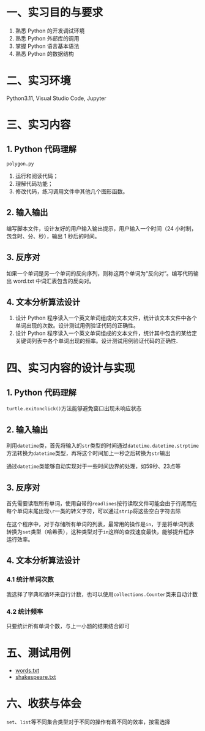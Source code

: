 # 一、实习目的与要求

1. 熟悉 Python 的开发调试环境
2. 熟悉 Python 外部库的调用
3. 掌握 Python 语言基本语法
4. 熟悉 Python 的数据结构

# 二、实习环境

Python3.11, Visual Studio Code, Jupyter

# 三、实习内容

## 1. Python 代码理解

`polygon.py`

1. 运行和阅读代码；
2. 理解代码功能；
3. 修改代码，练习调用文件中其他几个图形函数。

## 2. 输入输出

编写脚本文件，设计友好的用户输入输出提示，用户输入一个时间（24 小时制，包含时、分、秒），输出 1 秒后的时间。

## 3. 反序对

如果一个单词是另一个单词的反向序列，则称这两个单词为“反向对”。编写代码输出 word.txt 中词汇表包含的反向对。

## 4. 文本分析算法设计

1. 设计 Python 程序读入一个英文单词组成的文本文件，统计该文本文件中各个单词出现的次数。设计测试用例验证代码的正确性。
2. 设计 Python 程序读入一个英文单词组成的文本文件，统计其中包含的某给定关键词列表中各个单词出现的频率。设计测试用例验证代码的正确性.

# 四、实习内容的设计与实现

## 1. Python 代码理解

`turtle.exitonclick()`方法能够避免窗口出现未响应状态

## 2. 输入输出

利用`datetime`类，首先将输入的`str`类型的时间通过`datetime.datetime.strptime`方法转换为`datetime`类型，再将这个时间加上一秒之后转换为`str`输出

通过`datetime`类能够自动实现对于一些时间边界的处理，如59秒、23点等

## 3. 反序对

首先需要读取所有单词，使用自带的`readlines`按行读取文件可能会由于行尾而在每个单词末尾出现`\r`一类的转义字符，可以通过`strip`将这些空白字符去除

在这个程序中，对于存储所有单词的列表，最常用的操作是`in`，于是将单词列表转换为`set`类型（哈希表），这种类型对于`in`这样的查找速度最快，能够提升程序运行效率。

## 4. 文本分析算法设计

### 4.1 统计单词次数

我选择了字典和循环来自行计数，也可以使用`collections.Counter`类来自动计数

### 4.2 统计频率

只要统计所有单词个数，与上一小题的结果结合即可

# 五、测试用例

- [words.txt](words.txt)
- [shakespeare.txt](shakespeare.txt)

# 六、收获与体会

`set`、`list`等不同集合类型对于不同的操作有着不同的效率，按需选择

